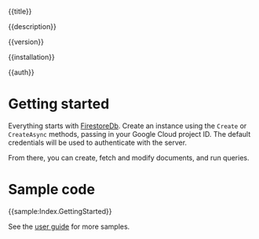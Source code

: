 {{title}}

{{description}}

{{version}}

{{installation}}

{{auth}}

# Getting started

Everything starts with [FirestoreDb](obj/api/Google.Cloud.Firestore.FirestoreDb.yml).
Create an instance using the `Create` or `CreateAsync` methods, passing in your Google Cloud project ID.
The default credentials will be used to authenticate with the server.

From there, you can create, fetch and modify documents, and run queries.

# Sample code

{{sample:Index.GettingStarted}}

See the [user guide](userguide.md) for more samples.
